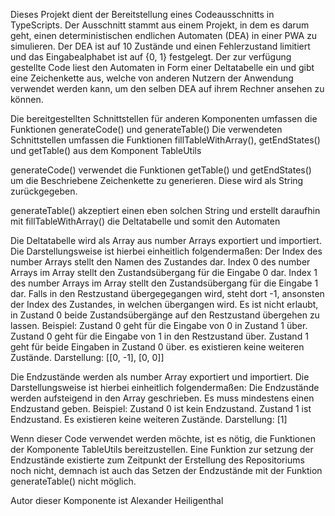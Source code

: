 Dieses Projekt dient der Bereitstellung eines Codeausschnitts in TypeScripts.
Der Ausschnitt stammt aus einem Projekt, in dem es darum geht, einen deterministischen endlichen Automaten (DEA) in einer PWA zu simulieren.
Der DEA ist auf 10 Zustände und einen Fehlerzustand limitiert und das Eingabealphabet ist auf {0, 1} festgelegt.
Der zur verfügung gestellte Code liest den Automaten in Form einer Deltatabelle ein und gibt eine Zeichenkette aus,
welche von anderen Nutzern der Anwendung verwendet werden kann, um den selben DEA auf ihrem Rechner ansehen zu können.

Die bereitgestellten Schnittstellen für anderen Komponenten umfassen die Funktionen generateCode() und generateTable()
Die verwendeten Schnittstellen umfassen die Funktionen fillTableWithArray(), getEndStates() und getTable() aus dem Komponent TableUtils

generateCode() verwendet die Funktionen getTable() und getEndStates() um die Beschriebene Zeichenkette zu generieren.
Diese wird als String zurückgegeben.

generateTable() akzeptiert einen eben solchen String und erstellt daraufhin mit fillTableWithArray() die Deltatabelle und somit den Automaten

Die Deltatabelle wird als Array aus number Arrays exportiert und importiert. Die Darstellungsweise ist hierbei einheitlich folgendermaßen:
Der Index des number Arrays stellt den Namen des Zustandes dar. 
Index 0 des number Arrays im Array stellt den Zustandsübergang für die Eingabe 0 dar.
Index 1 des number Arrays im Array stellt den Zustandsübergang für die Eingabe 1 dar.
Falls in den Restzustand übergegegangen wird, steht dort -1, ansonsten der Index des Zustandes, in welchen übergangen wird.
Es ist nicht erlaubt, in Zustand 0 beide Zustandsübergänge auf den Restzustand übergehen zu lassen.
Beispiel:
Zustand 0 geht für die Eingabe von 0 in Zustand 1 über.
Zustand 0 geht für die Eingabe von 1 in den Restzustand über.
Zustand 1 geht für beide Eingaben in Zustand 0 über.
es existieren keine weiteren Zustände.
Darstellung: [[0, -1], [0, 0]]

Die Endzustände werden als number Array exportiert und importiert. Die Darstellungsweise ist hierbei einheitlich folgendermaßen:
Die Endzustände werden aufsteigend in den Array geschrieben.
Es muss mindestens einen Endzustand geben.
Beispiel:
Zustand 0 ist kein Endzustand.
Zustand 1 ist Endzustand.
Es existieren keine weiteren Zustände.
Darstellung: [1]


Wenn dieser Code verwendet werden möchte, ist es nötig, die Funktionen der Komponente TableUtils bereitzustellen.
Eine Funktion zur setzung der Endzustände existierte zum Zeitpunkt der Erstellung des Repositoriums noch nicht,
demnach ist auch das Setzen der Endzustände mit der Funktion generateTable() nicht möglich.

Autor dieser Komponente ist Alexander Heiligenthal


